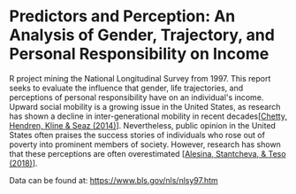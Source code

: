 # Predictors and Perception: An Analysis of Gender, Trajectory, and Personal Responsibility on Income
R project mining the National Longitudinal Survey from 1997. This report seeks to evaluate the influence that gender, life trajectories, and perceptions of personal responsibility have on an individual's income. Upward social mobility is a growing issue in the United States, as research has shown a decline in inter-generational mobility in recent decades[[Chetty, Hendren, Kline & Seaz (2014)](https://www.nber.org/papers/w19843)]. Nevertheless, public opinion in the United States often praises the success stories of individuals who rose out of poverty into prominent members of society. However, research has shown that these perceptions are often overestimated [[Alesina, Stantcheva, & Teso (2018)](https://insight.kellogg.northwestern.edu/article/how-closely-do-our-beliefs-about-social-mobility-match-reality)].

Data can be found at: https://www.bls.gov/nls/nlsy97.htm
